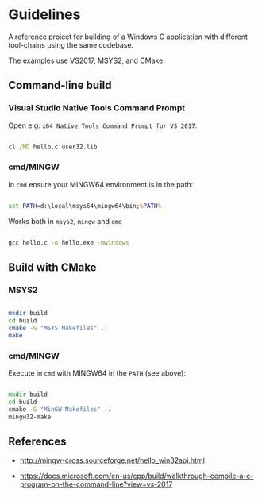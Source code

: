 # Guidelines

A reference project for building of a Windows C application with different tool-chains using the same codebase.

The examples use VS2017, MSYS2, and CMake.

## Command-line build

### Visual Studio Native Tools Command Prompt

Open e.g. `x64 Native Tools Command Prompt for VS 2017`:

```bat

cl /MD hello.c user32.lib

```

### cmd/MINGW

In `cmd` ensure your MINGW64 environment is in the path:

```bat

set PATH=d:\local\msys64\mingw64\bin;%PATH%

```

Works both in `msys2`, `mingw` and `cmd`

```bat

gcc hello.c -o hello.exe -mwindows

```

## Build with CMake

### MSYS2

```bash

mkdir build
cd build
cmake -G "MSYS Makefiles" ..
make

```

### cmd/MINGW

Execute in `cmd` with MINGW64 in the `PATH` (see above):

```bat

mkdir build
cd build
cmake -G "MinGW Makefiles" ..
mingw32-make

```

## References

* <http://mingw-cross.sourceforge.net/hello_win32api.html>

* <https://docs.microsoft.com/en-us/cpp/build/walkthrough-compile-a-c-program-on-the-command-line?view=vs-2017>